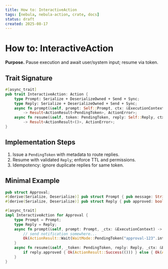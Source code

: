 ```yaml
---
title: How to: InteractiveAction
tags: [nebula, nebula-action, crate, docs]
status: draft
created: 2025-08-17
---
```


# How to: InteractiveAction

**Purpose.** Pause execution and await user/system input; resume via token.

## Trait Signature
```rust
#[async_trait]
pub trait InteractiveAction: Action {
    type Prompt: Serialize + DeserializeOwned + Send + Sync;
    type Reply: Serialize + DeserializeOwned + Send + Sync;
    async fn prompt(&self, prompt: Self::Prompt, ctx: &ExecutionContext)
        -> Result<ActionResult<PendingToken>, ActionError>;
    async fn resume(&self, token: PendingToken, reply: Self::Reply, ctx: &ExecutionContext)
        -> Result<ActionResult<()>, ActionError>;
}
```

## Implementation Steps

1. Issue a `PendingToken` with metadata to route replies.
2. Resume with validated `Reply`; enforce TTL and permissions.
3. Idempotency: ignore duplicate replies for same token.


## Minimal Example
```rust
pub struct Approval;
#[derive(Serialize, Deserialize)] pub struct Prompt { pub message: String }
#[derive(Serialize, Deserialize)] pub struct Reply { pub approved: bool }

#[async_trait]
impl InteractiveAction for Approval {
    type Prompt = Prompt;
    type Reply = Reply;
    async fn prompt(&self, prompt: Prompt, _ctx: &ExecutionContext) -> Result<ActionResult<PendingToken>, ActionError> {
        // send notification somewhere...
        Ok(ActionResult::Wait(WaitMode::PendingToken("approval-123".into())))
    }
    async fn resume(&self, _token: PendingToken, reply: Reply, _ctx: &ExecutionContext) -> Result<ActionResult<()>, ActionError> {
        if reply.approved { Ok(ActionResult::Success(())) } else { Ok(ActionResult::Stop) }
    }
}
```
